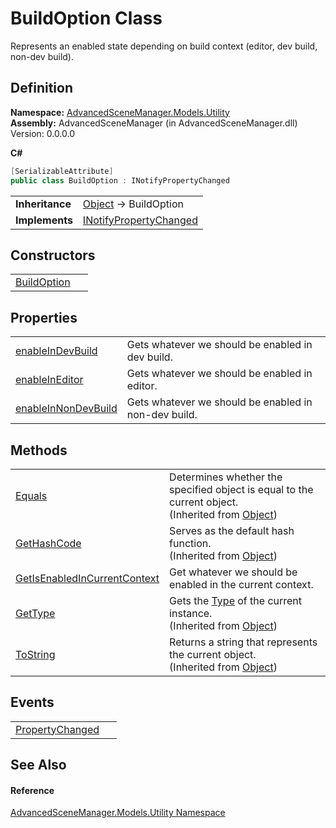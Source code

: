 # BuildOption Class


Represents an enabled state depending on build context (editor, dev build, non-dev build).



## Definition
**Namespace:** <a href="N_AdvancedSceneManager_Models_Utility">AdvancedSceneManager.Models.Utility</a>  
**Assembly:** AdvancedSceneManager (in AdvancedSceneManager.dll) Version: 0.0.0.0

**C#**
``` C#
[SerializableAttribute]
public class BuildOption : INotifyPropertyChanged
```

<table><tr><td><strong>Inheritance</strong></td><td><a href="https://learn.microsoft.com/dotnet/api/system.object" target="_blank" rel="noopener noreferrer">Object</a>  →  BuildOption</td></tr>
<tr><td><strong>Implements</strong></td><td><a href="https://learn.microsoft.com/dotnet/api/system.componentmodel.inotifypropertychanged" target="_blank" rel="noopener noreferrer">INotifyPropertyChanged</a></td></tr>
</table>



## Constructors
<table>
<tr>
<td><a href="M_AdvancedSceneManager_Models_Utility_BuildOption__ctor">BuildOption</a></td>
<td> </td></tr>
</table>

## Properties
<table>
<tr>
<td><a href="P_AdvancedSceneManager_Models_Utility_BuildOption_enableInDevBuild">enableInDevBuild</a></td>
<td>Gets whatever we should be enabled in dev build.</td></tr>
<tr>
<td><a href="P_AdvancedSceneManager_Models_Utility_BuildOption_enableInEditor">enableInEditor</a></td>
<td>Gets whatever we should be enabled in editor.</td></tr>
<tr>
<td><a href="P_AdvancedSceneManager_Models_Utility_BuildOption_enableInNonDevBuild">enableInNonDevBuild</a></td>
<td>Gets whatever we should be enabled in non-dev build.</td></tr>
</table>

## Methods
<table>
<tr>
<td><a href="https://learn.microsoft.com/dotnet/api/system.object.equals#system-object-equals(system-object)" target="_blank" rel="noopener noreferrer">Equals</a></td>
<td>Determines whether the specified object is equal to the current object.<br />(Inherited from <a href="https://learn.microsoft.com/dotnet/api/system.object" target="_blank" rel="noopener noreferrer">Object</a>)</td></tr>
<tr>
<td><a href="https://learn.microsoft.com/dotnet/api/system.object.gethashcode" target="_blank" rel="noopener noreferrer">GetHashCode</a></td>
<td>Serves as the default hash function.<br />(Inherited from <a href="https://learn.microsoft.com/dotnet/api/system.object" target="_blank" rel="noopener noreferrer">Object</a>)</td></tr>
<tr>
<td><a href="M_AdvancedSceneManager_Models_Utility_BuildOption_GetIsEnabledInCurrentContext">GetIsEnabledInCurrentContext</a></td>
<td>Get whatever we should be enabled in the current context.</td></tr>
<tr>
<td><a href="https://learn.microsoft.com/dotnet/api/system.object.gettype" target="_blank" rel="noopener noreferrer">GetType</a></td>
<td>Gets the <a href="https://learn.microsoft.com/dotnet/api/system.type" target="_blank" rel="noopener noreferrer">Type</a> of the current instance.<br />(Inherited from <a href="https://learn.microsoft.com/dotnet/api/system.object" target="_blank" rel="noopener noreferrer">Object</a>)</td></tr>
<tr>
<td><a href="https://learn.microsoft.com/dotnet/api/system.object.tostring" target="_blank" rel="noopener noreferrer">ToString</a></td>
<td>Returns a string that represents the current object.<br />(Inherited from <a href="https://learn.microsoft.com/dotnet/api/system.object" target="_blank" rel="noopener noreferrer">Object</a>)</td></tr>
</table>

## Events
<table>
<tr>
<td><a href="E_AdvancedSceneManager_Models_Utility_BuildOption_PropertyChanged">PropertyChanged</a></td>
<td> </td></tr>
</table>

## See Also


#### Reference
<a href="N_AdvancedSceneManager_Models_Utility">AdvancedSceneManager.Models.Utility Namespace</a>  
